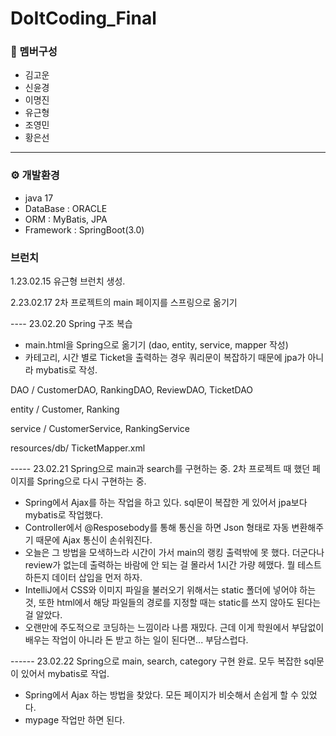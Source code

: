 # DoItCoding_Final

### 👥 멤버구성
 - 김고운
 - 신윤경
 - 이명진
 - 유근형
 - 조영민
 - 황은선
<hr>

### ⚙️ 개발환경
 - java 17
 - DataBase : ORACLE
 - ORM : MyBatis, JPA
 - Framework : SpringBoot(3.0)

### 브런치
1.23.02.15 
유근형 브런치 생성.


2.23.02.17
2차 프로젝트의 main 페이지를 스프링으로 옮기기


---- 23.02.20
Spring 구조 복습

- main.html을 Spring으로 옮기기 (dao, entity, service, mapper 작성)
- 카테고리, 시간 별로 Ticket을 출력하는 경우 쿼리문이 복잡하기 때문에 jpa가 아니라 mybatis로 작성.

DAO / CustomerDAO, RankingDAO, ReviewDAO, TicketDAO

entity / Customer, Ranking

service / CustomerService, RankingService

resources/db/ TicketMapper.xml

----- 23.02.21
Spring으로 main과 search를 구현하는 중. 2차 프로젝트 때 했던 페이지를 Spring으로 다시 구현하는 중.

- Spring에서 Ajax를 하는 작업을 하고 있다. sql문이 복잡한 게 있어서 jpa보다 mybatis로 작업했다.
- Controller에서 @Resposebody를 통해 통신을 하면 Json 형태로 자동 변환해주기 때문에 Ajax 통신이 손쉬워진다.
- 오늘은 그 방법을 모색하느라 시간이 가서 main의 랭킹 출력밖에 못 했다. 더군다나 review가 없는데 출력하는 바람에 안 되는 걸 몰라서 1시간 가량 헤맸다. 뭘 테스트하든지 데이터 삽입을 먼저 하자.
- IntelliJ에서 CSS와 이미지 파일을 불러오기 위해서는 static 폴더에 넣어야 하는 것, 또한 html에서 해당 파일들의 경로를 지정할 때는 static를 쓰지 않아도 된다는 걸 알았다.
- 오랜만에 주도적으로 코딩하는 느낌이라 나름 재밌다. 근데 이게 학원에서 부담없이 배우는 작업이 아니라 돈 받고 하는 일이 된다면... 부담스럽다.



------ 23.02.22
Spring으로 main, search, category 구현 완료. 모두 복잡한 sql문이 있어서 mybatis로 작업.
- Spring에서 Ajax 하는 방법을 찾았다. 모든 페이지가 비슷해서 손쉽게 할 수 있었다.
- mypage 작업만 하면 된다.